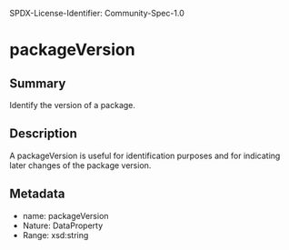 SPDX-License-Identifier: Community-Spec-1.0

# packageVersion

## Summary

Identify the version of a package.

## Description

A packageVersion is useful for identification purposes and for indicating later changes of the package version.

## Metadata

- name: packageVersion
- Nature: DataProperty
- Range: xsd:string
